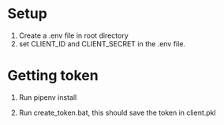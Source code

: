 Setup
===

1) Create a .env file in root directory
2) set CLIENT_ID and CLIENT_SECRET in the .env file.

Getting token
===

1) Run pipenv install

2) Run create_token.bat, this should save the token in client.pkl